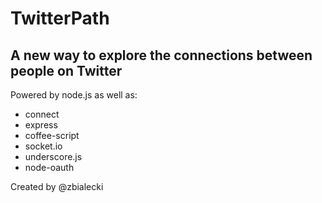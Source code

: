 TwitterPath
===========

A new way to explore the connections between people on Twitter
--------------------------------------------------------------

Powered by node.js as well as:

- connect
- express
- coffee-script
- socket.io
- underscore.js
- node-oauth

Created by @zbialecki